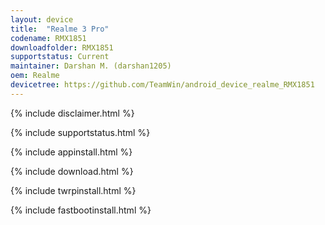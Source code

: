 ```yaml
---
layout: device
title:  "Realme 3 Pro"
codename: RMX1851
downloadfolder: RMX1851
supportstatus: Current
maintainer: Darshan M. (darshan1205)
oem: Realme
devicetree: https://github.com/TeamWin/android_device_realme_RMX1851
---
```


{% include disclaimer.html %}

{% include supportstatus.html %}

{% include appinstall.html %}

{% include download.html %}

{% include twrpinstall.html %}

{% include fastbootinstall.html %}

